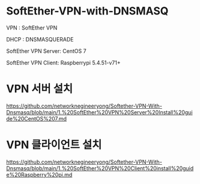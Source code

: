 # SoftEther-VPN-with-DNSMASQ
VPN : SoftEther VPN

DHCP : DNSMASQUERADE

SoftEther VPN Server: CentOS 7

SoftEther VPN Client: Raspberrypi 5.4.51-v71+

# VPN 서버 설치
https://github.com/networknegineeryong/Softether-VPN-With-Dnsmasq/blob/main/1.%20SoftEther%20VPN%20Server%20Install%20guide%20CentOS%207.md

# VPN 클라이언트 설치
https://github.com/networknegineeryong/Softether-VPN-With-Dnsmasq/blob/main/1.%20SoftEther%20VPN%20Client%20install%20guide%20Raspberry%20pi.md